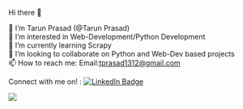  Hi there 👋

👋 I’m Tarun Prasad (@Tarun Prasad)
<br>
👀 I’m interested in Web-Development/Python Development
<br>
🌱 I’m currently learning Scrapy
<br>
💞️ I’m looking to collaborate on Python and Web-Dev based projects
<br>
📫 How to reach me: Email:tprasad1312@gmail.com 

<p> Connect with me on! :
 <a href="https://www.linkedin.com/in/tarun-prasad-bb98b4209">
  <img src="https://badgen.net/badge/LinkedIN/TarunPrasad/cyan" alt="LinkedIn Badge"/>
 </a>
 </p>
<div class="giphy">
 <img src="https://media.giphy.com/media/zr8fjYMibDWBlTpbMU/giphy.gif" alt"Giphy">
</div>
